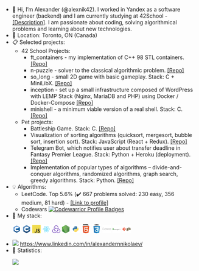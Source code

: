 - 👋 Hi, I’m Alexander (@alexnik42). I worked in Yandex as a software engineer (backend) and I am currently studying at 42School - [[Description]](https://42.fr/en/homepage/). I am passionate about coding, solving algorithmical problems and learning about new technologies.
- 🌆 Location: Toronto, ON (Canada)
- 📋 Selected projects:
     - 42 School Projects:
          - ft_containers - my implementation of C++ 98 STL containers. [[Repo]](https://github.com/alexnik42/ft_containers)
          - n-puzzle - solver to the classical algorithmic problem. [[Repo]](https://github.com/alexnik42/n-puzzle)
          - so_long - small 2D game with basic gameplay. Stack: C + MiniLibX. [[Repo]](https://github.com/alexnik42/so_long)
          - inception - set up a small infrastructure composed of WordPress with LEMP Stack (Nginx, MariaDB and PHP) using Docker / Docker-Compose [[Repo]](https://github.com/alexnik42/inception)
          - minishell - a minimum viable version of a real shell. Stack: C. [[Repo]](https://github.com/alexnik42/minishell)
     - Pet projects:
          - Battleship Game. Stack: C. [[Repo]](https://github.com/alexnik42/battleship)
          - Visualization of sorting algorithms (quicksort, mergesort, bubble sort, insertion sort). Stack: JavaScript (React + Redux). [[Repo]](https://github.com/alexnik42/sort-algos-app)
          - Telegram Bot, which notifies user about transfer deadline in Fantasy Premier League. Stack: Python + Heroku (deployment). [[Repo]](https://github.com/alexnik42/pl-fantasy-bot-public)
          - Implementation of popular types of algorithms – divide-and-conquer algorithms, randomized algorithms, graph search, greedy algorithms. Stack: Python. [[Repo]]( https://github.com/alexnik42/algorithms)
- 💡 Algorithms:
     - LeetCode. Top 5.6% (✔️ 667 problems solved: 230 easy, 356 medium, 81 hard) - [[Link to profile]](https://leetcode.com/alexnik42/)
     - Codewars [![Codewarrior Profile Badges](https://www.codewars.com/users/alexnik42/badges/micro)](https://www.codewars.com/users/alexnik42)
- 🔨 My stack:
      <p>
          <img src="https://raw.githubusercontent.com/github/explore/80688e429a7d4ef2fca1e82350fe8e3517d3494d/topics/c/c.png" alt="C" height="22">
          <img src="https://raw.githubusercontent.com/github/explore/80688e429a7d4ef2fca1e82350fe8e3517d3494d/topics/cpp/cpp.png" alt="CPP" height="22">
          <img src="https://raw.githubusercontent.com/github/explore/80688e429a7d4ef2fca1e82350fe8e3517d3494d/topics/javascript/javascript.png" alt="Javascript" height="22">
          <img src="https://raw.githubusercontent.com/github/explore/80688e429a7d4ef2fca1e82350fe8e3517d3494d/topics/react/react.png" alt="React" height="22">
          <img src="https://raw.githubusercontent.com/github/explore/80688e429a7d4ef2fca1e82350fe8e3517d3494d/topics/redux/redux.png" alt="Redux" height="22">
          <img src="https://raw.githubusercontent.com/github/explore/80688e429a7d4ef2fca1e82350fe8e3517d3494d/topics/nodejs/nodejs.png" alt="NodeJS" height="22">
          <img src="https://raw.githubusercontent.com/github/explore/80688e429a7d4ef2fca1e82350fe8e3517d3494d/topics/python/python.png" alt="Python" height="22">
          <img src="https://raw.githubusercontent.com/github/explore/80688e429a7d4ef2fca1e82350fe8e3517d3494d/topics/html/html.png" alt="HTML" height="24">
          <img src="https://raw.githubusercontent.com/github/explore/80688e429a7d4ef2fca1e82350fe8e3517d3494d/topics/css/css.png" alt="CSS" height="24" >
          <img src="https://raw.githubusercontent.com/github/explore/80688e429a7d4ef2fca1e82350fe8e3517d3494d/topics/express/express.png" alt="Express" height="22">
          <img src="https://raw.githubusercontent.com/github/explore/80688e429a7d4ef2fca1e82350fe8e3517d3494d/topics/mongodb/mongodb.png" alt="Mongo" height="22">
          <img src="https://raw.githubusercontent.com/github/explore/80688e429a7d4ef2fca1e82350fe8e3517d3494d/topics/git/git.png" alt="git" height="22">
      </p>
- <img src="https://img.icons8.com/color/48/000000/linkedin-circled--v1.png" height="22"/> https://www.linkedin.com/in/alexandernnikolaev/
- 📌 Statistics:
     <p>
      <a href="https://github-readme-stats.vercel.app/api/top-langs/?username=alexnik42&layout=default">
          <img align="left" height="220" src="https://github-readme-stats.vercel.app/api/top-langs/?username=alexnik42&layout=default"/>
     </a>
     </p>

<!---
alexnik42/alexnik42 is a ✨ special ✨ repository because its `README.md` (this file) appears on your GitHub profile.
You can click the Preview link to take a look at your changes.
--->
